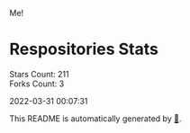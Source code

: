 Me!

# Respositories Stats
Stars Count: 211  
Forks Count: 3

2022-03-31 00:07:31  

This README is automatically generated by [🐰](https://github.com/rnitta/rnitta).
